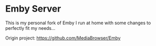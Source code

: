 Emby Server
============

This is my personal fork of Emby I run at home with some changes to perfectly fit my needs...

Origin project: https://github.com/MediaBrowser/Emby
